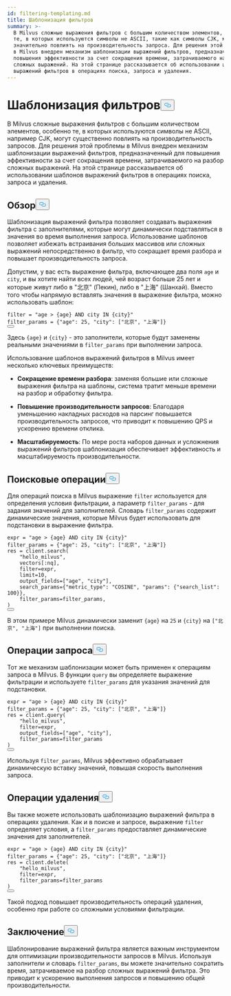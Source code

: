 ```yaml
---
id: filtering-templating.md
title: Шаблонизация фильтров
summary: >-
  В Milvus сложные выражения фильтров с большим количеством элементов, особенно
  те, в которых используются символы не ASCII, такие как символы CJK, могут
  значительно повлиять на производительность запроса. Для решения этой проблемы
  в Milvus внедрен механизм шаблонизации выражений фильтров, предназначенный для
  повышения эффективности за счет сокращения времени, затрачиваемого на разбор
  сложных выражений. На этой странице рассказывается об использовании шаблонов
  выражений фильтров в операциях поиска, запроса и удаления.
---
```

<h1 id="Filter-Templating" class="common-anchor-header">Шаблонизация фильтров<button data-href="#Filter-Templating" class="anchor-icon" translate="no">
      <svg translate="no"
        aria-hidden="true"
        focusable="false"
        height="20"
        version="1.1"
        viewBox="0 0 16 16"
        width="16"
      >
        <path
          fill="#0092E4"
          fill-rule="evenodd"
          d="M4 9h1v1H4c-1.5 0-3-1.69-3-3.5S2.55 3 4 3h4c1.45 0 3 1.69 3 3.5 0 1.41-.91 2.72-2 3.25V8.59c.58-.45 1-1.27 1-2.09C10 5.22 8.98 4 8 4H4c-.98 0-2 1.22-2 2.5S3 9 4 9zm9-3h-1v1h1c1 0 2 1.22 2 2.5S13.98 12 13 12H9c-.98 0-2-1.22-2-2.5 0-.83.42-1.64 1-2.09V6.25c-1.09.53-2 1.84-2 3.25C6 11.31 7.55 13 9 13h4c1.45 0 3-1.69 3-3.5S14.5 6 13 6z"
        ></path>
      </svg>
    </button></h1><p>В Milvus сложные выражения фильтров с большим количеством элементов, особенно те, в которых используются символы не ASCII, например CJK, могут существенно повлиять на производительность запросов. Для решения этой проблемы в Milvus внедрен механизм шаблонизации выражений фильтров, предназначенный для повышения эффективности за счет сокращения времени, затрачиваемого на разбор сложных выражений. На этой странице рассказывается об использовании шаблонов выражений фильтров в операциях поиска, запроса и удаления.</p>
<h2 id="Overview" class="common-anchor-header">Обзор<button data-href="#Overview" class="anchor-icon" translate="no">
      <svg translate="no"
        aria-hidden="true"
        focusable="false"
        height="20"
        version="1.1"
        viewBox="0 0 16 16"
        width="16"
      >
        <path
          fill="#0092E4"
          fill-rule="evenodd"
          d="M4 9h1v1H4c-1.5 0-3-1.69-3-3.5S2.55 3 4 3h4c1.45 0 3 1.69 3 3.5 0 1.41-.91 2.72-2 3.25V8.59c.58-.45 1-1.27 1-2.09C10 5.22 8.98 4 8 4H4c-.98 0-2 1.22-2 2.5S3 9 4 9zm9-3h-1v1h1c1 0 2 1.22 2 2.5S13.98 12 13 12H9c-.98 0-2-1.22-2-2.5 0-.83.42-1.64 1-2.09V6.25c-1.09.53-2 1.84-2 3.25C6 11.31 7.55 13 9 13h4c1.45 0 3-1.69 3-3.5S14.5 6 13 6z"
        ></path>
      </svg>
    </button></h2><p>Шаблонизация выражений фильтра позволяет создавать выражения фильтра с заполнителями, которые могут динамически подставляться в значения во время выполнения запроса. Использование шаблонов позволяет избежать встраивания больших массивов или сложных выражений непосредственно в фильтр, что сокращает время разбора и повышает производительность запроса.</p>
<p>Допустим, у вас есть выражение фильтра, включающее два поля <code translate="no">age</code> и <code translate="no">city</code>, и вы хотите найти всех людей, чей возраст больше 25 лет и которые живут либо в "北京" (Пекин), либо в "上海" (Шанхай). Вместо того чтобы напрямую вставлять значения в выражение фильтра, можно использовать шаблон:</p>
<pre><code translate="no" class="language-python"><span class="hljs-built_in">filter</span> = <span class="hljs-string">&quot;age &gt; {age} AND city IN {city}&quot;</span>
filter_params = {<span class="hljs-string">&quot;age&quot;</span>: <span class="hljs-number">25</span>, <span class="hljs-string">&quot;city&quot;</span>: [<span class="hljs-string">&quot;北京&quot;</span>, <span class="hljs-string">&quot;上海&quot;</span>]}
<button class="copy-code-btn"></button></code></pre>
<p>Здесь <code translate="no">{age}</code> и <code translate="no">{city}</code> - это заполнители, которые будут заменены реальными значениями в <code translate="no">filter_params</code> при выполнении запроса.</p>
<p>Использование шаблонов выражений фильтров в Milvus имеет несколько ключевых преимуществ:</p>
<ul>
<li><p><strong>Сокращение времени разбора</strong>: заменяя большие или сложные выражения фильтра на шаблоны, система тратит меньше времени на разбор и обработку фильтра.</p></li>
<li><p><strong>Повышение производительности запросов</strong>: Благодаря уменьшению накладных расходов на парсинг повышается производительность запросов, что приводит к повышению QPS и ускорению времени отклика.</p></li>
<li><p><strong>Масштабируемость</strong>: По мере роста наборов данных и усложнения выражений фильтров шаблонизация обеспечивает эффективность и масштабируемость производительности.</p></li>
</ul>
<h2 id="Search-Operations" class="common-anchor-header">Поисковые операции<button data-href="#Search-Operations" class="anchor-icon" translate="no">
      <svg translate="no"
        aria-hidden="true"
        focusable="false"
        height="20"
        version="1.1"
        viewBox="0 0 16 16"
        width="16"
      >
        <path
          fill="#0092E4"
          fill-rule="evenodd"
          d="M4 9h1v1H4c-1.5 0-3-1.69-3-3.5S2.55 3 4 3h4c1.45 0 3 1.69 3 3.5 0 1.41-.91 2.72-2 3.25V8.59c.58-.45 1-1.27 1-2.09C10 5.22 8.98 4 8 4H4c-.98 0-2 1.22-2 2.5S3 9 4 9zm9-3h-1v1h1c1 0 2 1.22 2 2.5S13.98 12 13 12H9c-.98 0-2-1.22-2-2.5 0-.83.42-1.64 1-2.09V6.25c-1.09.53-2 1.84-2 3.25C6 11.31 7.55 13 9 13h4c1.45 0 3-1.69 3-3.5S14.5 6 13 6z"
        ></path>
      </svg>
    </button></h2><p>Для операций поиска в Milvus выражение <code translate="no">filter</code> используется для определения условия фильтрации, а параметр <code translate="no">filter_params</code> - для задания значений для заполнителей. Словарь <code translate="no">filter_params</code> содержит динамические значения, которые Milvus будет использовать для подстановки в выражение фильтра.</p>
<pre><code translate="no" class="language-python">expr = <span class="hljs-string">&quot;age &gt; {age} AND city IN {city}&quot;</span>
filter_params = {<span class="hljs-string">&quot;age&quot;</span>: <span class="hljs-number">25</span>, <span class="hljs-string">&quot;city&quot;</span>: [<span class="hljs-string">&quot;北京&quot;</span>, <span class="hljs-string">&quot;上海&quot;</span>]}
res = client.search(
    <span class="hljs-string">&quot;hello_milvus&quot;</span>,
    vectors[:nq],
    <span class="hljs-built_in">filter</span>=expr,
    limit=<span class="hljs-number">10</span>,
    output_fields=[<span class="hljs-string">&quot;age&quot;</span>, <span class="hljs-string">&quot;city&quot;</span>],
    search_params={<span class="hljs-string">&quot;metric_type&quot;</span>: <span class="hljs-string">&quot;COSINE&quot;</span>, <span class="hljs-string">&quot;params&quot;</span>: {<span class="hljs-string">&quot;search_list&quot;</span>: <span class="hljs-number">100</span>}},
    filter_params=filter_params,
)
<button class="copy-code-btn"></button></code></pre>
<p>В этом примере Milvus динамически заменит <code translate="no">{age}</code> на <code translate="no">25</code> и <code translate="no">{city}</code> на <code translate="no">[&quot;北京&quot;, &quot;上海&quot;]</code> при выполнении поиска.</p>
<h2 id="Query-Operations" class="common-anchor-header">Операции запроса<button data-href="#Query-Operations" class="anchor-icon" translate="no">
      <svg translate="no"
        aria-hidden="true"
        focusable="false"
        height="20"
        version="1.1"
        viewBox="0 0 16 16"
        width="16"
      >
        <path
          fill="#0092E4"
          fill-rule="evenodd"
          d="M4 9h1v1H4c-1.5 0-3-1.69-3-3.5S2.55 3 4 3h4c1.45 0 3 1.69 3 3.5 0 1.41-.91 2.72-2 3.25V8.59c.58-.45 1-1.27 1-2.09C10 5.22 8.98 4 8 4H4c-.98 0-2 1.22-2 2.5S3 9 4 9zm9-3h-1v1h1c1 0 2 1.22 2 2.5S13.98 12 13 12H9c-.98 0-2-1.22-2-2.5 0-.83.42-1.64 1-2.09V6.25c-1.09.53-2 1.84-2 3.25C6 11.31 7.55 13 9 13h4c1.45 0 3-1.69 3-3.5S14.5 6 13 6z"
        ></path>
      </svg>
    </button></h2><p>Тот же механизм шаблонизации может быть применен к операциям запроса в Milvus. В функции <code translate="no">query</code> вы определяете выражение фильтрации и используете <code translate="no">filter_params</code> для указания значений для подстановки.</p>
<pre><code translate="no" class="language-python">expr = <span class="hljs-string">&quot;age &gt; {age} AND city IN {city}&quot;</span>
filter_params = {<span class="hljs-string">&quot;age&quot;</span>: <span class="hljs-number">25</span>, <span class="hljs-string">&quot;city&quot;</span>: [<span class="hljs-string">&quot;北京&quot;</span>, <span class="hljs-string">&quot;上海&quot;</span>]}
res = client.query(
    <span class="hljs-string">&quot;hello_milvus&quot;</span>,
    <span class="hljs-built_in">filter</span>=expr,
    output_fields=[<span class="hljs-string">&quot;age&quot;</span>, <span class="hljs-string">&quot;city&quot;</span>],
    filter_params=filter_params
)
<button class="copy-code-btn"></button></code></pre>
<p>Используя <code translate="no">filter_params</code>, Milvus эффективно обрабатывает динамическую вставку значений, повышая скорость выполнения запроса.</p>
<h2 id="Delete-Operations" class="common-anchor-header">Операции удаления<button data-href="#Delete-Operations" class="anchor-icon" translate="no">
      <svg translate="no"
        aria-hidden="true"
        focusable="false"
        height="20"
        version="1.1"
        viewBox="0 0 16 16"
        width="16"
      >
        <path
          fill="#0092E4"
          fill-rule="evenodd"
          d="M4 9h1v1H4c-1.5 0-3-1.69-3-3.5S2.55 3 4 3h4c1.45 0 3 1.69 3 3.5 0 1.41-.91 2.72-2 3.25V8.59c.58-.45 1-1.27 1-2.09C10 5.22 8.98 4 8 4H4c-.98 0-2 1.22-2 2.5S3 9 4 9zm9-3h-1v1h1c1 0 2 1.22 2 2.5S13.98 12 13 12H9c-.98 0-2-1.22-2-2.5 0-.83.42-1.64 1-2.09V6.25c-1.09.53-2 1.84-2 3.25C6 11.31 7.55 13 9 13h4c1.45 0 3-1.69 3-3.5S14.5 6 13 6z"
        ></path>
      </svg>
    </button></h2><p>Вы также можете использовать шаблонизацию выражений фильтра в операциях удаления. Как и в поиске и запросе, выражение <code translate="no">filter</code> определяет условия, а <code translate="no">filter_params</code> предоставляет динамические значения для заполнителей.</p>
<pre><code translate="no" class="language-python">expr = <span class="hljs-string">&quot;age &gt; {age} AND city IN {city}&quot;</span>
filter_params = {<span class="hljs-string">&quot;age&quot;</span>: <span class="hljs-number">25</span>, <span class="hljs-string">&quot;city&quot;</span>: [<span class="hljs-string">&quot;北京&quot;</span>, <span class="hljs-string">&quot;上海&quot;</span>]}
res = client.delete(
    <span class="hljs-string">&quot;hello_milvus&quot;</span>,
    <span class="hljs-built_in">filter</span>=expr,
    filter_params=filter_params
)
<button class="copy-code-btn"></button></code></pre>
<p>Такой подход повышает производительность операций удаления, особенно при работе со сложными условиями фильтрации.</p>
<h2 id="Conclusion" class="common-anchor-header">Заключение<button data-href="#Conclusion" class="anchor-icon" translate="no">
      <svg translate="no"
        aria-hidden="true"
        focusable="false"
        height="20"
        version="1.1"
        viewBox="0 0 16 16"
        width="16"
      >
        <path
          fill="#0092E4"
          fill-rule="evenodd"
          d="M4 9h1v1H4c-1.5 0-3-1.69-3-3.5S2.55 3 4 3h4c1.45 0 3 1.69 3 3.5 0 1.41-.91 2.72-2 3.25V8.59c.58-.45 1-1.27 1-2.09C10 5.22 8.98 4 8 4H4c-.98 0-2 1.22-2 2.5S3 9 4 9zm9-3h-1v1h1c1 0 2 1.22 2 2.5S13.98 12 13 12H9c-.98 0-2-1.22-2-2.5 0-.83.42-1.64 1-2.09V6.25c-1.09.53-2 1.84-2 3.25C6 11.31 7.55 13 9 13h4c1.45 0 3-1.69 3-3.5S14.5 6 13 6z"
        ></path>
      </svg>
    </button></h2><p>Шаблонирование выражений фильтра является важным инструментом для оптимизации производительности запросов в Milvus. Используя заполнители и словарь <code translate="no">filter_params</code>, вы можете значительно сократить время, затрачиваемое на разбор сложных выражений фильтра. Это приводит к ускорению выполнения запросов и повышению общей производительности.</p>
